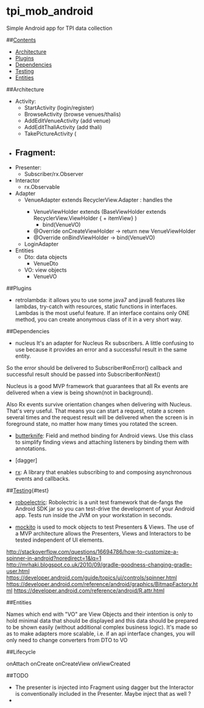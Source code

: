 # tpi_mob_android

Simple Android app for TPI data collection  

##[Contents](#contents)
- [Architecture](#arch)
- [Plugins](#plugins)
- [Dependencies](#depends)
- [Testing](#test)
- [Entities](#entities)

##Architecture

+ Activity: 
  - StartActivity (login/register)
  - BrowseActivity (browse venues/thalis)
  - AddEditVenueActivity (add venue)
  - AddEditThaliActivity (add thali)
  - TakePictureActivity (
+ Fragment: 
  - 
+ Presenter: 
  + Subscriber/rx.Observer
+ Interactor
  + rx.Observable
+ Adapter
  * VenueAdapter extends RecyclerView.Adapter<BaseViewHolder> : handles the
    - VenueViewHolder extends (BaseViewHolder extends RecyclerView.ViewHolder { + itemView} )
      + bind(VenueVO)
    - @Override onCreateViewHolder -> return new VenueViewHolder
    - @Override onBindViewHolder -> bind(VenueVO) 
  * LoginAdapter
+ Entities
  * Dto: data objects
    - VenueDto
  * VO: view objects
    - VenueVO


##Plugins

+ retrolambda: it allows you to use some java7 and java8 features like lambdas, try-catch with resources, static functions in interfaces. Lambdas is the most useful feature. If an interface contains only ONE method, you can create anonymous class of it in a very short way.

##Dependencies

+ nucleus
It's an adapter for Nucleus Rx subscribers. A little confusing to use because it provides an error and a successful result in the same entity. 

So the  error should be delivered to Subscriber#onError() callback and successful result should be passed into Subscriber#onNext()

Nucleus is a good MVP framework that guarantees that all Rx events are delivered when a view is being shown(not in background).

Also Rx events survive orientation changes when delivering with Nucleus. That's very useful. That means you can start a request, rotate a screen several times and the request result will be delivered when the screen is in foreground state, no matter how many times you rotated the screen.

+ [butterknife](http://jakewharton.github.io/butterknife/javadoc/): Field and method binding for Android views. Use this class to simplify finding views and attaching listeners by binding them with annotations. 

+ [dagger]

+ [rx](http://reactivex.io/RxJava/javadoc/rx/package-summary.html): A library that enables subscribing to and composing asynchronous events and callbacks.

##[Testing](#test){#test}

+ [roboelectric](roboelectric.org): Robolectric is a unit test framework that de-fangs the Android SDK jar so you can test-drive the development of your Android app. Tests run inside the JVM on your workstation in seconds.

+ [mockito](https://static.javadoc.io/org.mockito/mockito-core/2.7.5/org/mockito/Mockito.html) is used to mock objects to test Presenters & Views. The use of a MVP architecture allows the Presenters, Views and Interactors to be tested independent of UI elements.  

http://stackoverflow.com/questions/16694786/how-to-customize-a-spinner-in-android?noredirect=1&lq=1
http://mrhaki.blogspot.co.uk/2010/09/gradle-goodness-changing-gradle-user.html
https://developer.android.com/guide/topics/ui/controls/spinner.html
https://developer.android.com/reference/android/graphics/BitmapFactory.html
https://developer.android.com/reference/android/R.attr.html

##Entities

Names which end with "VO" are View Objects and their intention is only to hold minimal data that should be displayed and this data should be prepared to be shown easily (without additional complex business logic). It's made so as to make adapters more scalable, i.e. if an api interface changes, you will only need to change converters from DTO to VO

##Lifecycle

onAttach
onCreate
onCreateView
onViewCreated

##TODO
+ The presenter is injected into Fragment using dagger but the Interactor is conventionally included in the Presenter. Maybe inject that as well ?
+ 
